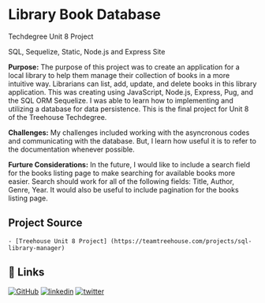 # Library Book Database

Techdegree Unit 8 Project

SQL, Sequelize, Static, Node.js and Express Site

**Purpose:**
The purpose of this project was to create an application for a local library to help them manage their collection of books in a more intuitive way. Librarians can list, add, update, and delete books in this library application. This was creating using JavaScript, Node.js, Express, Pug, and the SQL ORM Sequelize. I was able to learn how to implementing and utilizing a database for data persistence. This is the final project for Unit 8 of the Treehouse Techdegree.

**Challenges:**
My challenges included working with the asyncronous codes and communicating with the database. But, I learn how useful it is to refer to the documentation whenever possible.

**Furture Considerations:**
In the future, I would like to include a search field for the books listing page to make searching for available books more easier. Search should work for all of the following fields: Title, Author, Genre, Year. It would also be useful to include pagination for the books listing page.

## Project Source

    - [Treehouse Unit 8 Project] (https://teamtreehouse.com/projects/sql-library-manager)

## 🔗 Links

[![GitHub](https://img.shields.io/badge/github-%23121011.svg?style=for-the-badge&logo=github&logoColor=white)](https://github.com/tsipporahc)
[![linkedin](https://img.shields.io/badge/linkedin-0A66C2?style=for-the-badge&logo=linkedin&logoColor=white)](https://www.linkedin.com/in/tsipporahc/)
[![twitter](https://img.shields.io/badge/twitter-1DA1F2?style=for-the-badge&logo=twitter&logoColor=white)](https://twitter.com/tsipporahc)

